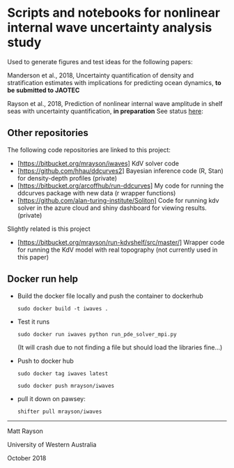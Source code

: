 # Scripts and notebooks for nonlinear internal wave uncertainty analysis study

Used to generate figures and test ideas for the following papers:

Manderson et al., 2018, Uncertainty quantification of density and stratification estimates with implications for predicting ocean dynamics, **to be submitted to JAOTEC**

Rayson et al., 2018, Prediction of nonlinear internal wave amplitude in shelf seas with uncertainty quantification, **in preparation**
See status [here](https://github.com/mrayson/kdv_uncertainty/blob/master/paper-status.md): 

## Other repositories

The following code repositories are linked to this project:

- [https://bitbucket.org/mrayson/iwaves] KdV solver code
- [https://github.com/hhau/ddcurves2] Bayesian inference code (R, Stan) for density-depth profiles (private)
- [https://bitbucket.org/arcoffhub/run-ddcurves] My code for running the ddcurves package with new data (r wrapper functions)
- [https://github.com/alan-turing-institute/Soliton] Code for running kdv solver in the azure cloud and shiny dashboard for viewing results. (private)

Slightly related is this project

- [https://bitbucket.org/mrayson/run-kdvshelf/src/master/] Wrapper code for running the KdV model with real topography (not currently used in this paper)

## Docker run help

 - Build the docker file locally and push the container to dockerhub

    `sudo docker build -t iwaves .`

 - Test it runs

    `sudo docker run iwaves python run_pde_solver_mpi.py`
    
    (It will crash due to not finding a file but should load the libraries fine...)

 - Push to docker hub   
    
    `sudo docker tag iwaves latest`
    
    `sudo docker push mrayson/iwaves`
 
 - pull it down on pawsey:
     
     `shifter pull mrayson/iwaves`

---

Matt Rayson

University of Western Australia

October 2018



